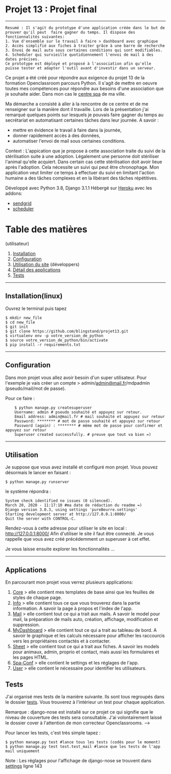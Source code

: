 # Projet 13 : Projet final 
*********************
    Resumé : Il s'agit du prototype d'une application créée dans le but de prouver qu'il peut  faire gagner du temps. Il dispose des fonctionnalités suivantes:
    1. Vue d'ensemble sur le travail à faire > dashboard avec graphique
    2. Accès simplifié aux fiches à traiter grâce à une barre de recherche
    3. Envoi de mail auto sous certaines conditions qui sont modifiables. 
    4. Scheduler qui survieille quotidiennement l'envoi de mail à des dates précises.
    Ce prototype est déployé et proposé à l'association afin qu'elle puisse tester et adapter l'outil avant d'investir dans un serveur. 

Ce projet a été créé pour répondre aux exigence du projet 13 de la formation Openclassroom parcours Python. Il s'agit de mettre en oeuvre toutes mes compétences pour répondre aux besoins d'une association que je souhaite aider. Dans mon cas le [centre spa](https://www.spa24bergerac.org/) de ma ville.

Ma démarche a consisté à aller à la rencontre de ce centre et de me renseigner sur la manière dont il travaille. Lors de la présentation j'ai remarqué quelques points sur lesquels je pouvais faire gagner du temps au secrétariat en automatisant certaines tâches dans leur journée. A savoir : 
* mettre en évidence le travail à faire dans la journée, 
* donner rapidement accès à des données, 
* automatiser l'envoi de mail sous certaines conditions.

Context : L'appication que je propose à cette association traite du suivi de la stérilisation suite à une adoption. Légalement une personne doit stériliser l'animal qu'elle acquiert. Dans certain cas cette stérilisation doit avoir lieue après l'adoption. Cela nécessite un suivi qui peut être chronophage. Mon application veut limiter ce temps à effectuer du suivi en limitant l'action humaine a des tâches complexes et en la libérant des tâches répétitives. 

Développé avec Python 3.8, Django 3.1.1
Hébergé sur [Heroku](https://www.heroku.com/) avec les addons: 
* [sendgrid](https://devcenter.heroku.com/articles/sendgrid)
* [scheduler](https://devcenter.heroku.com/articles/scheduler)

# Table des matières
(utilisateur)
1. [Installation](#installation(linux))
2. [Configuration](#configuration)
3. [Utilisation du site](#utilisation)
(développers)
4. [Détail des applications](#applications)
5. [Tests](#tests)
************************************************

## Installation(linux)

Ouvrez le terminal puis tapez
    
    $ mkdir new_file
    $ cd new_file
    $ git init
    $ git clone https://github.com/blingstand/projet13.git
    $ virtualenv env -p votre_version_de_python
    $ source votre_version_de_python/bin/activate
    $ pip install -r requirements.txt
************************************************

## Configuration

Dans mon projet vous allez avoir besoin d'un super utilisateur. Pour l'exemple je vais créer un 
compte > admin/admin@mail.fr/mdpadmin (pseudo/mail/mot de passe).

Pour ce faire : 

        $ python manage.py createsuperuser
        Username: admin # pseudo souhaité et appuyez sur retour.
        Email address: admin@mail.fr # mail souhaité et appuyez sur retour
        Password: ******** # mot de passe souhaité et appuyez sur retour
        Password (again) : ******** # même mot de passe pour confirmer et appuyez sur retour
        Superuser created successfully. # preuve que tout va bien =)

************************************************

## Utilisation

Je suppose que vous avez installé et configuré mon projet. Vous pouvez désormais le lancer en faisant : 

    $ python manage.py runserver

le système répondra : 

    System check identified no issues (0 silenced).
    March 20, 2020 - 11:17:10 #ma date de rédaction du readme =) 
    Django version 3.0.3, using settings 'pureBeurre.settings'
    Starting development server at http://127.0.0.1:8000/
    Quit the server with CONTROL-C.

Rendez-vous à cette adresse pour utiliser le site en local : http://127.0.0.1:8000/
Afin d'utiliser le site il faut être connecté. Je vous rappelle que vous avez créé précédemment un superuser à cet effet. 

Je vous laisse ensuite explorer les fonctionnalités ...

************************************************
## Applications

En parcourant mon projet vous verrez plusieurs applications: 
1. [Core](https://github.com/blingstand/projet13/tree/master/core) > elle contient mes templates de base ainsi que les feuilles de styles de chaque page.
2. [Info](https://github.com/blingstand/projet13/tree/master/info) > elle contient tous ce que vous trouverez dans la partie information. A savoir la page à propos et l'index de l'app.
3. [Mail](https://github.com/blingstand/projet13/tree/master/mail) > elle contient tout ce qui a trait aux mails. A savoir le model pour mail, la préparation de mails auto, création, affichage, modification et suppression.
4. [MyDashboard](https://github.com/blingstand/projet13/tree/master/mydashboard) > elle contient tout ce qui a trait au tableau de bord. A savoir le graphique et les calculs nécessaire pour afficher les raccourcis vers les propriétaires contactés et à contacter.
5. [Sheet](https://github.com/blingstand/projet13/tree/master/sheet) > elle contient tout ce qui a trait aux fiches. A savoir les models pour animaux, admin, proprio et contact, mais aussi les formulaires et les pages HTML.
6. [Spa-Conf](https://github.com/blingstand/projet13/tree/master/spa-conf) > elle contient le settings et les réglages de l'app.
7. [User](https://github.com/blingstand/projet13/tree/master/user) > elle contient le nécessaire pour identifier les utilisateurs.

## Tests

J'ai organisé mes tests de la manière suivante. Ils sont tous regroupés dans le dossier [tests](https://github.com/blingstand/projet13/tree/master/tests). Vous trouverez à l'intérieur un test pour chaque application. 

Remarque : django-nose est installé sur ce projet ce qui signifie que le niveau de couverture des tests sera consultable. J'ai volontairement laissé le dossier cover à l'attention de mon correcteur Openclassrooms.  -->

Pour lancer les tests, c'est très simple tapez : 

    $ python manage.py test #lance tous les tests (codés pour le moment)
    $ python manage.py test test.test_mail #lance que les tests de l'app mail uniquement

Note : Les réglages pour l'affichage de django-nose se trouvent dans [settings](https://github.com/blingstand/projet13/blob/master/spa-conf/settings.py) ligne 143